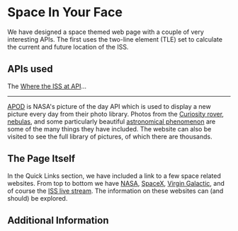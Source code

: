 # Space In Your Face

We have designed a space themed web page with a couple of very interesting APIs. The first uses the two-line element (TLE) set to calculate the current and future location of the ISS.

## APIs used

The [Where the ISS at API](https://wheretheiss.at/)...

***

[APOD](https://apod.nasa.gov/apod/astropix.html) is NASA's picture of the day API which is used to display a new picture every day from their photo library. Photos from the [Curiosity rover](https://apod.nasa.gov/apod/ap210914.html), [nebulas](https://apod.nasa.gov/apod/ap210818.html), and some particularly beautiful [astronomical phenomenon](https://apod.nasa.gov/apod/ap210901.html) are some of the many things they have included. The website can also be visited to see the full library of pictures, of which there are thousands.

## The Page Itself

In the Quick Links section, we have included a link to a few space related websites. From top to bottom we have [NASA](https://www.nasa.gov/), [SpaceX](https://www.spacex.com/), [Virgin Galactic](http://www.virgingalactic.com/), and of course the [ISS live stream](https://www.nasa.gov/multimedia/nasatv/iss_ustream.html). The information on these websites can (and should) be explored.

## Additional Information

